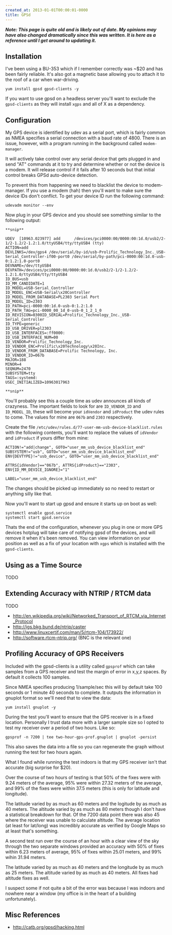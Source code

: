 ```yaml
---
created_at: 2013-01-01T00:00:01-0000
title: GPSd
---
```


***Note: This page is quite old and is likely out of date. My opinions may have
also changed dramatically since this was written. It is here as a reference
until I get around to updating it.***

## Installation

I've been using a BU-353 which if I remember correctly was ~$20 and has been
fairly reliable. It's also got a magnetic base allowing you to attach it to the
roof of a car when war-driving.

```
yum install gpsd gpsd-clients -y
```

If you want to use gpsd on a headless server you'll want to exclude the
`gpsd-clients` as they will install `xgps` and all of X as a dependency.

## Configuration

My GPS device is identified by udev as a serial port, which is fairly common as
NMEA specifies a serial connection with a baud rate of 4800. There is an issue,
however, with a program running in the background called `modem-manager`.

It will actively take control over any serial device that gets plugged in and
send "AT" commands at it to try and determine whether or not the device is a
modem.  It will release control if it fails after 10 seconds but that initial
control breaks GPSd auto-device detection.

To prevent this from happening we need to blacklist the device to
modem-manager. If you use a modem (hah) then you'll want to make sure the
device IDs don't conflict. To get your device ID run the following command:

```
udevadm monitor --env
```

Now plug in your GPS device and you should see something similar to the
following output:

```
**snip**

UDEV  [10963.023977] add      /devices/pci0000:00/0000:00:1d.0/usb2/2-1/2-1.2/2-1.2:1.0/ttyUSB4/tty/ttyUSB4 (tty)
ACTION=add
DEVLINKS=/dev/gps4 /dev/serial/by-id/usb-Prolific_Technology_Inc._USB-Serial_Controller-if00-port0 /dev/serial/by-path/pci-0000:00:1d.0-usb-0:1.2:1.0-port0
DEVNAME=/dev/ttyUSB4
DEVPATH=/devices/pci0000:00/0000:00:1d.0/usb2/2-1/2-1.2/2-1.2:1.0/ttyUSB4/tty/ttyUSB4
ID_BUS=usb
ID_MM_CANDIDATE=1
ID_MODEL=USB-Serial_Controller
ID_MODEL_ENC=USB-Serial\x20Controller
ID_MODEL_FROM_DATABASE=PL2303 Serial Port
ID_MODEL_ID=2303
ID_PATH=pci-0000:00:1d.0-usb-0:1.2:1.0
ID_PATH_TAG=pci-0000_00_1d_0-usb-0_1_2_1_0
ID_REVISION=0300ID_SERIAL=Prolific_Technology_Inc._USB-Serial_Controller
ID_TYPE=generic
ID_USB_DRIVER=pl2303
ID_USB_INTERFACES=:ff0000:
ID_USB_INTERFACE_NUM=00
ID_VENDOR=Prolific_Technology_Inc.
ID_VENDOR_ENC=Prolific\x20Technology\x20Inc.
ID_VENDOR_FROM_DATABASE=Prolific Technology, Inc.
ID_VENDOR_ID=067b
MAJOR=188
MINOR=4
SEQNUM=2470
SUBSYSTEM=tty
TAGS=:systemd:
USEC_INITIALIZED=10963017963

**snip**
```

You'll probably see this a couple time as udev announces all kinds of
crazyness. The important fields to look for are `ID_VENDOR_ID` and
`ID_MODEL_ID`, these will become your `idVendor` and `idProduct` the udev rules
to come. The values for mine are `067b` and `2303` respectively.

Create the file `/etc/udev/rules.d/77-user-mm-usb-device-blacklist.rules` with
the following contents, you'll want to replace the values of `idVendor` and
`idProduct` if yours differ from mine:

```
ACTION!="add|change", GOTO="user_mm_usb_device_blacklist_end"
SUBSYSTEM!="usb", GOTO="user_mm_usb_device_blacklist_end"
ENV{DEVTYPE}!="usb_device", GOTO="user_mm_usb_device_blacklist_end"

ATTRS{idVendor}=="067b", ATTRS{idProduct}=="2303", ENV{ID_MM_DEVICE_IGNORE}="1"

LABEL="user_mm_usb_device_blacklist_end"
```

The changes should be picked up immediately so no need to restart or anything
silly like that.

Now you'll want to start up gpsd and ensure it starts up on boot as well:

```
systemctl enable gpsd.service
systemctl start gpsd.service
```

Thats the end of the configuration, whenever you plug in one or more GPS
devices hotplug will take care of notifying gpsd of the devices, and will
remove it when it's been removed. You can view information on your position as
well as a fix of your location with `xgps` which is installed with the
`gpsd-clients`.

## Using as a Time Source

TODO

## Extending Accuracy with NTRIP / RTCM data

TODO

* http://en.wikipedia.org/wiki/Networked_Transport_of_RTCM_via_Internet_Protocol
* http://igs.bkg.bund.de/ntrip/caster
* http://www.linuxcertif.com/man/5/rtcm-104/173922/
* http://software.rtcm-ntrip.org/ (BNC is the relevant one)

## Profiling Accuracy of GPS Receivers

Included with the gpsd-clients is a utility called `gpsprof` which can take
samples from a GPS receiver and test the margin of error in x,y,z spaces. By
default it collects 100 samples.

Since NMEA specifies producing 1/sample/sec this will by default take 100
seconds or 1 minute 40 seconds to complete. It outputs the information in
gnuplot format so we'll need that to view the data:

```
yum install gnuplot -y
```

During the test you'll want to ensure that the GPS receiver is in a fixed
location. Personally I trust data more with a larger sample size so I opted to
test my receiver over a period of two hours. Like so:

```
gpsprof -n 7200 | tee two-hour-gps-prof.gnuplot | gnuplot -persist
```

This also saves the data into a file so you can regenerate the graph without
running the test for two hours again.

What I found while running the test indoors is that my GPS receiver isn't that
accurate (big surprise for $20).

Over the course of two hours of testing is that 50% of the fixes were with 9.24
meters of the average, 95% were within 27.32 meters of the average, and 99% of
the fixes were within 37.5 meters (this is only for latitude and longitude).

The latitude varied by as much as 60 meters and the logitude by as much as 40
meters. The altitude varied by as much as 80 meters though I don't have a
statistical breakdown for that. Of the 7200 data point there was also 45 where
the receiver was unable to calculate altitude. The average location (at least
for lat/long) was incredibly accurate as verified by Google Maps so at least
that's something.

A second test run over the course of an hour with a clear view of the sky
through the two separate windows provided an accuracy with 50% of fixes within
6.23 meters of average, 95% of fixes within 25.01 meters, and 99% wihin 31.94
meters.

The latitude varied by as much as 40 meters and the longitude by as much as 25
meters. The altitude varied by as much as 40 meters. All fixes had altitude
fixes as well.

I suspect some if not quite a bit of the error was because I was indoors and
nowhere near a window (my office is in the heart of a building unfortunately).

## Misc References

* http://catb.org/gpsd/hacking.html
